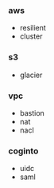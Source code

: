 ### aws
- resilient
- cluster

### s3 
- glacier


### vpc
- bastion
- nat
- nacl

### coginto
- uidc
- saml
